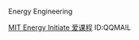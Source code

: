 Energy Engineering

[MIT Energy Initiate ](http://energy.mit.edu/)
[爱课程](http://www.icourses.cn/sCourse/course_2584.html) ID:QQMAIL
